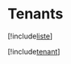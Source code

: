 # Tenants

[!include[liste](tenants.liste.autogen.md)]

[!include[tenant](tenants.tenant.autogen.md)]























